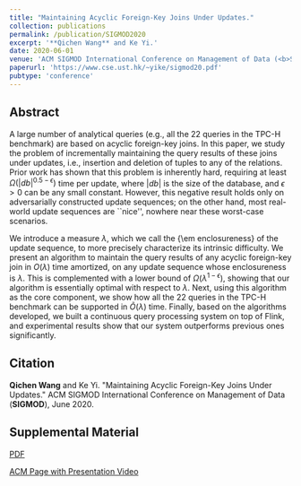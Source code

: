 ```yaml
---
title: "Maintaining Acyclic Foreign-Key Joins Under Updates."
collection: publications
permalink: /publication/SIGMOD2020
excerpt: '**Qichen Wang** and Ke Yi.'
date: 2020-06-01
venue: 'ACM SIGMOD International Conference on Management of Data (<b>SIGMOD</b>)'
paperurl: 'https://www.cse.ust.hk/~yike/sigmod20.pdf'
pubtype: 'conference'
---
```


## Abstract

A large number of analytical queries (e.g., all the 22 queries in the TPC-H benchmark) are based on acyclic foreign-key joins.  In this paper, we study the problem of incrementally maintaining the query results of these joins under updates, i.e., insertion and deletion of tuples to any of the relations.  Prior work has shown that this problem is inherently hard, requiring at least $\Omega(|db|^{{0.5} -\epsilon})$ time per update, where $|db|$ is the size of the database, and $\epsilon > 0$ can be any small constant.  However, this negative result holds only on adversarially constructed update sequences; on the other hand, most real-world update sequences are ``nice'', nowhere near these worst-case scenarios. 

We introduce a measure $\lambda$, which we call the {\em enclosureness} of the update sequence, to more precisely characterize its intrinsic difficulty.  We present an algorithm to maintain the query results of any acyclic foreign-key join in $O(\lambda)$ time amortized, on any update sequence whose enclosureness is $\lambda$.  This is complemented with a lower bound of $\Omega(\lambda^{1-\epsilon})$, showing that our algorithm is essentially optimal with respect to $\lambda$.  Next, using this algorithm as the core component, we show how all the 22 queries in the TPC-H benchmark can be supported in $\tilde{O}(\lambda)$ time.  Finally, based on the algorithms developed, we built a continuous query processing system on top of Flink, and experimental results show that our system outperforms previous ones significantly.


## Citation
**Qichen Wang** and Ke Yi. "Maintaining Acyclic Foreign-Key Joins Under Updates." ACM SIGMOD International Conference on Management of Data (**SIGMOD**), June 2020. 

## Supplemental Material
[PDF](https://www.cse.ust.hk/~yike/sigmod20.pdf) 

[ACM Page with Presentation Video](https://dl.acm.org/doi/10.1145/3318464.3380586)


<!-- citation: 'Your Name, You. (2010). &quot;Paper Title Number 2.&quot; <i>Journal 1</i>. 1(2).'
This paper is about the number 2. The number 3 is left for future work.

[Download paper here](http://academicpages.github.io/files/paper2.pdf)

Recommended citation: Your Name, You. (2010). "Paper Title Number 2." <i>Journal 1</i>. 1(2). -->
